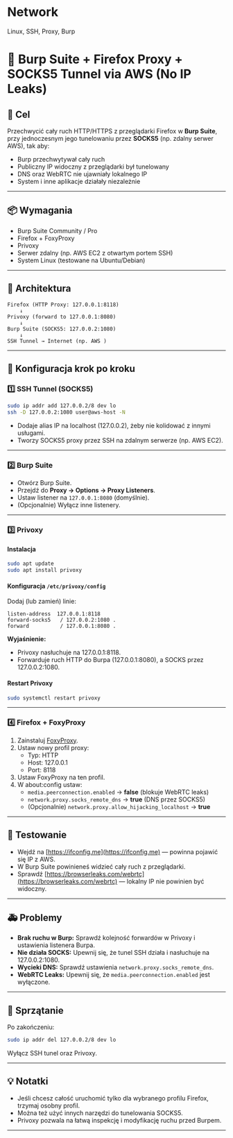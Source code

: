 # Network
Linux, SSH, Proxy, Burp

# 🔐 Burp Suite + Firefox Proxy + SOCKS5 Tunnel via AWS (No IP Leaks)

## 🎯 Cel

Przechwycić cały ruch HTTP/HTTPS z przeglądarki Firefox w **Burp Suite**, przy jednoczesnym jego tunelowaniu przez **SOCKS5** (np. zdalny serwer AWS), tak aby:

- Burp przechwytywał cały ruch
- Publiczny IP widoczny z przeglądarki był tunelowany
- DNS oraz WebRTC nie ujawniały lokalnego IP
- System i inne aplikacje działały niezależnie

---

## 📦 Wymagania

- Burp Suite Community / Pro
- Firefox + FoxyProxy
- Privoxy
- Serwer zdalny (np. AWS EC2 z otwartym portem SSH)
- System Linux (testowane na Ubuntu/Debian)

---

## 🧱 Architektura

```
Firefox (HTTP Proxy: 127.0.0.1:8118)
    ↓
Privoxy (forward to 127.0.0.1:8080)
    ↓
Burp Suite (SOCKS5: 127.0.0.2:1080)
    ↓
SSH Tunnel → Internet (np. AWS )
```

---

## 🧰 Konfiguracja krok po kroku

### 1️⃣ SSH Tunnel (SOCKS5)

```bash
sudo ip addr add 127.0.0.2/8 dev lo
ssh -D 127.0.0.2:1080 user@aws-host -N
```

- Dodaje alias IP na localhost (127.0.0.2), żeby nie kolidować z innymi usługami.
- Tworzy SOCKS5 proxy przez SSH na zdalnym serwerze (np. AWS EC2).

---

### 2️⃣ Burp Suite

- Otwórz Burp Suite.
- Przejdź do **Proxy → Options → Proxy Listeners**.
- Ustaw listener na `127.0.0.1:8080` (domyślnie).
- (Opcjonalnie) Wyłącz inne listenery.

---

### 3️⃣ Privoxy

#### Instalacja

```bash
sudo apt update
sudo apt install privoxy
```

#### Konfiguracja `/etc/privoxy/config`

Dodaj (lub zamień) linie:
```
listen-address  127.0.0.1:8118
forward-socks5   / 127.0.0.2:1080 .
forward          / 127.0.0.1:8080 .
```
**Wyjaśnienie:**  
- Privoxy nasłuchuje na 127.0.0.1:8118.
- Forwarduje ruch HTTP do Burpa (127.0.0.1:8080), a SOCKS przez 127.0.0.2:1080.

#### Restart Privoxy

```bash
sudo systemctl restart privoxy
```

---

### 4️⃣ Firefox + FoxyProxy

1. Zainstaluj [FoxyProxy](https://addons.mozilla.org/pl/firefox/addon/foxyproxy-standard/).
2. Ustaw nowy profil proxy:
   - Typ: HTTP
   - Host: 127.0.0.1
   - Port: 8118
3. Ustaw FoxyProxy na ten profil.
4. W about:config ustaw:
   - `media.peerconnection.enabled` → **false** (blokuje WebRTC leaks)
   - `network.proxy.socks_remote_dns` → **true** (DNS przez SOCKS5)
   - (Opcjonalnie) `network.proxy.allow_hijacking_localhost` → **true**

---

## 🧪 Testowanie

- Wejdź na [https://ifconfig.me](https://ifconfig.me) — powinna pojawić się IP z AWS.
- W Burp Suite powinieneś widzieć cały ruch z przeglądarki.
- Sprawdź [https://browserleaks.com/webrtc](https://browserleaks.com/webrtc) — lokalny IP nie powinien być widoczny.

---

## 🚑 Problemy

- **Brak ruchu w Burp:** Sprawdź kolejność forwardów w Privoxy i ustawienia listenera Burpa.
- **Nie działa SOCKS:** Upewnij się, że tunel SSH działa i nasłuchuje na 127.0.0.2:1080.
- **Wycieki DNS:** Sprawdź ustawienia `network.proxy.socks_remote_dns`.
- **WebRTC Leaks:** Upewnij się, że `media.peerconnection.enabled` jest wyłączone.

---

## 🧹 Sprzątanie

Po zakończeniu:
```bash
sudo ip addr del 127.0.0.2/8 dev lo
```
Wyłącz SSH tunel oraz Privoxy.

---

## 💡 Notatki

- Jeśli chcesz całość uruchomić tylko dla wybranego profilu Firefox, trzymaj osobny profil.
- Można też użyć innych narzędzi do tunelowania SOCKS5.
- Privoxy pozwala na łatwą inspekcję i modyfikację ruchu przed Burpem.

---
